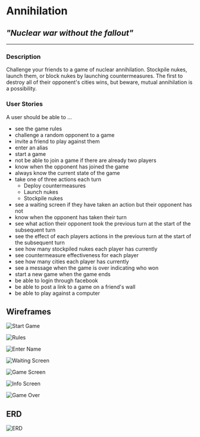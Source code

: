 # Annihilation

## *"Nuclear war without the fallout"*

--------------------------------------

### Description

Challenge your friends to a game of nuclear annihilation. Stockpile nukes, launch them, or block nukes by launching countermeasures. The first to destroy all of their opponent's cities wins, but beware, mutual annihilation is a possibility.

### User Stories

A user should be able to ...
* see the game rules
* challenge a random opponent to a game
* invite a friend to play against them
* enter an alias
* start a game
* not be able to join a game if there are already two players
* know when the opponent has joined the game
* always know the current state of the game
* take one of three actions each turn
  * Deploy countermeasures
  * Launch nukes
  * Stockpile nukes
* see a waiting screen if they have taken an action but their opponent has not
* know when the opponent has taken their turn
* see what action their opponent took the previous turn at the start of the subsequent turn
* see the effect of each players actions in the previous turn at the start of the subsequent turn
* see how many stockpiled nukes each player has currently
* see countermeasure effectiveness for each player
* see how many cities each player has currently
* see a message when the game is over indicating who won
* start a new game when the game ends
* be able to login through facebook
* be able to post a link to a game on a friend's wall
* be able to play against a computer

## Wireframes
![Start Game](wireframes/annihilation_start_game_mobile.png)

![Rules](wireframes/annihilation_rules_mobile.png)

![Enter Name](wireframes/annihilation_enter_name_mobile.png)

![Waiting Screen](wireframes/annihilation_waiting_mobile.png)

![Game Screen](wireframes/annihilation_gamescreen_mobile.png)

![Info Screen](wireframes/annihilation_infoscreen_mobile.png)

![Game Over](wireframes/annihilation_gameover_mobile.png)

## ERD

![ERD](erd/annihilation_erd.png)
